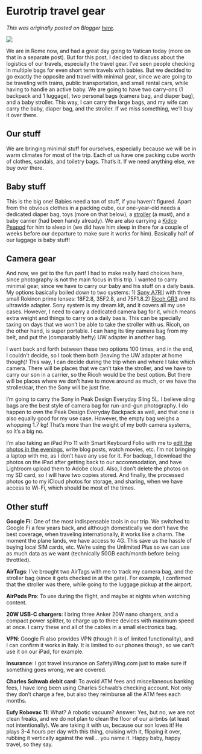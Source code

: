 # Eurotrip travel gear

*This was originally posted on Blogger [here](https://photopensieve.blogspot.com/2022/04/eurotrip-travel-gear.html)*.

![](https://lh3.googleusercontent.com/iadMWvn98DbhV4HRdprUsz0EGRpj9Xn6ku3C9WcVbwln7-AxXQDh4t_hT8x9_hLS4mM)

We are in Rome now, and had a great day going to Vatican today (more on that in a separate post). But for this post, I decided to discuss about the logistics of our travels, especially the travel gear. I’ve seen people checking in multiple bags for even short term travels with babies. But we decided to go exactly the opposite and travel with minimal gear, since we are going to be traveling with trains, public transportation, and small rental cars, while having to handle an active baby. We are going to have two carry-ons (1 backpack and 1 luggage), two personal bags (camera bag, and diaper bag), and a baby stroller. This way, I can carry the large bags, and my wife can carry the baby, diaper bag, and the stroller. If we miss something, we’ll buy it over there. 

## Our stuff

We are bringing minimal stuff for ourselves, especially because we will be in warm climates for most of the trip. Each of us have one packing cube worth of clothes, sandals, and toiletry bags. That’s it. If we need anything else, we buy over there.

## Baby stuff

This is the big one! Babies need a ton of stuff, if you haven’t figured. Apart from the obvious clothes in a packing cube, our one-year-old needs a dedicated diaper bag, toys (more on that below), a [stroller](https://www.amazon.com/dp/B07B8WH9PJ) (a must), and a baby carrier (had been handy already). We are also carrying a [Kidco Peapod](https://www.amazon.com/dp/B0968ZSWPZ) for him to sleep in (we did have him sleep in there for a couple of weeks before our departure to make sure it works for him). Basically half of our luggage is baby stuff!

## Camera gear

And now, we get to the fun part! I had to make really hard choices here, since photography is not the main focus in this trip. I wanted to carry minimal gear, since we have to carry our baby and his stuff on a daily basis. My options basically boiled down to two systems: 1) [Sony A7RII](https://photopensieve.blogspot.com/2019/09/my-holy-trinity-of-lenses.html) with three small Rokinon prime lenses: 18F2.8, 35F2.8, and 75F1.8.2) [Ricoh GR3](https://photopensieve.blogspot.com/2020/01/ricoh-gr-iii-photographers-camera.html) and its ultrawide adapter. Sony system is my dream kit, and it covers all my use cases. However, I need to carry a dedicated camera bag for it, which means extra weight and things to carry on a daily basis. This can be specially taxing on days that we won’t be able to take the stroller with us. Ricoh, on the other hand, is super portable. I can hang its tiny camera bag from my belt, and put the (comparably hefty) UW adapter in another bag. 

I went back and forth between these two options 100 times, and in the end, I couldn’t decide, so I took them both (leaving the UW adapter at home though)! This way, I can decide during the trip when and where I take which camera. There will be places that we can’t take the stroller, and we have to carry our son in a carrier, so the Ricoh would be the best option. But there will be places where we don’t have to move around as much, or we have the stroller/car, then the Sony will be just fine. 

I’m going to carry the Sony in Peak Design Everyday Sling 5L. I believe sling bags are the best style of camera bag for run-and-gun photography. I do happen to own the Peak Design Everyday Backpack as well, and that one is also equally good for my use case. However, the empty bag weighs a whopping 1.7 kg! That’s more than the weight of my both camera systems, so it’s a big no. 

I’m also taking an iPad Pro 11 with Smart Keyboard Folio with me to [edit the photos in the evenings](https://photopensieve.blogspot.com/2020/10/changing-my-postprocessing-workflow.html), write blog posts, watch movies, etc. I’m not bringing a laptop with me, as I don’t have any use for it. For backup, I download the photos on the iPad after getting back to our accommodation, and have Lightroom upload them to Adobe cloud. Also, I don’t delete the photos on my SD card, so I will have two copies stored. And finally, the processed photos go to my iCloud photos for storage, and sharing, when we have access to Wi-Fi, which should be most of the times.

## Other stuff

**Google Fi**: One of the most indispensable tools in our trip. We switched to Google Fi a few years back, and although domestically we don’t have the best coverage, when traveling internationally, it works like a charm. The moment the plane lands, we have access to 4G. This save us the hassle of buying local SIM cards, etc. We’re using the Unlimited Plus so we can use as much data as we want (technically 50GB each/month before being throttled).

**AirTags**: I’ve brought two AirTags with me to track my camera bag, and the stroller bag (since it gets checked in at the gate). For example, I confirmed that the stroller was there, while going to the luggage pickup at the airport.

**AirPods Pro**: To use during the flight, and maybe at nights when watching content.

**20W USB-C chargers**: I bring three Anker 20W nano chargers, and a compact power splitter, to charge up to three devices with maximum speed at once. I carry these and all of the cables in a small electronics bag.

**VPN**: Google Fi also provides VPN (though it is of limited functionality), and I can confirm it works in Italy. It is limited to our phones though, so we can’t use it on our iPad, for example.

**Insurance**: I got travel insurance on SafetyWing.com just to make sure if something goes wrong, we are covered.

**Charles Schwab debit card**: To avoid ATM fees and miscellaneous banking fees, I have long been using Charles Schwab’s checking account. Not only they don’t charge a fee, but also they reimburse all the ATM fees each months.

**Eufy Robovac 11**: What? A robotic vacuum? Answer: Yes, but no, we are not clean freaks, and we do not plan to clean the floor of our airbnbs (at least not intentionally). We are taking it with us, because our son loves it! He plays 3-4 hours per day with this thing, cruising with it, flipping it over, rubbing it vertically against the wall… you name it. Happy baby, happy travel, so they say.

